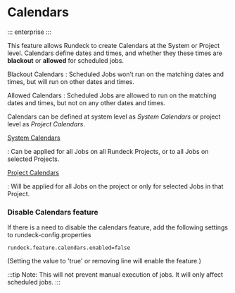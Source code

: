 # Calendars
::: enterprise
:::

This feature allows Rundeck to create Calendars at the System or Project level.  Calendars define dates and times, and whether they these times are **blackout** or **allowed** for scheduled jobs.

Blackout Calendars
:   Scheduled Jobs won’t run on the matching dates and times, but will run on other dates and times.

Allowed Calendars
:   Scheduled Jobs are allowed to run on the matching dates and times, but not on any other dates and times.

Calendars can be defined at system level as *System Calendars* or project level as *Project Calendars*.

[System Calendars](/manual/calendars/system-calendars.md)

:   Can be applied for all Jobs on all Rundeck Projects, or to all Jobs on selected Projects.

[Project Calendars](/manual/calendars/project-calendars.md)

:   Will be applied for all Jobs on the project or only for selected Jobs in that Project.

### Disable Calendars feature

If there is a need to disable the calendars feature, add the following settings to rundeck-config.properties

```properties
rundeck.feature.calendars.enabled=false
```

(Setting the value to 'true' or removing line will enable the feature.)

:::tip
Note: This will not prevent manual execution of jobs. It will only affect scheduled jobs.
:::
